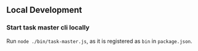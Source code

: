 ## Local Development

### Start task master cli locally

Run `node ./bin/task-master.js`, as it is registered as `bin` in `package.json`.
